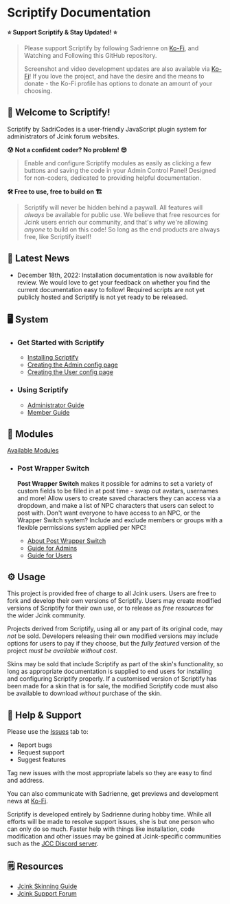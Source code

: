 # Scriptify Documentation

**:star: Support Scriptify & Stay Updated! :star:**

> Please support Scriptify by following Sadrienne on [Ko-Fi](https://ko-fi.com/sadricodes), and Watching and Following this GitHub repository.
>
> Screenshot and video development updates are also available via [Ko-Fi](https://ko-fi.com/sadricodes)! If you love the project, and have the desire and the means to donate - the Ko-Fi profile has options to donate an amount of your choosing.

## :rainbow: Welcome to Scriptify!

Scriptify by SadriCodes is a user-friendly JavaScript plugin system for administrators of Jcink forum websites.

**:cold_sweat: Not a confident coder? No problem! :sunglasses:**

> Enable and configure Scriptify modules as easily as clicking a few buttons and saving the code in your Admin Control Panel! Designed for non-coders, dedicated to providing helpful documentation.

**:hammer_and_wrench: Free to use, free to build on :building_construction:**

> Scriptify will never be hidden behind a paywall. All features will _always_ be available for public use. We believe that free resources for Jcink users enrich our community, and that's why we're allowing _anyone_ to build on this code! So long as the end products are always free, like Scriptify itself!

## :mega: Latest News

- December 18th, 2022: Installation documentation is now available for review. We would love to get your feedback on whether you find the current documentation easy to follow! Required scripts are not yet publicly hosted and Scriptify is not yet ready to be released.

## :desktop_computer: System

- ### Get Started with Scriptify

  - [Installing Scriptify](./documentation/installing.md)
  - [Creating the Admin config page](./documentation/installing.md)
  - [Creating the User config page](./documentation/installing.md)

- ### Using Scriptify
  - [Administrator Guide](./documentation//adminguide.md)
  - [Member Guide](./documentation//memberguide.md)

## :diamond_shape_with_a_dot_inside: Modules

[Available Modules](./documentation/moduleList.md)

- ### Post Wrapper Switch

  **Post Wrapper Switch** makes it possible for admins to set a variety of custom fields to be filled in at post time - swap out avatars, usernames and more! Allow users to create saved characters they can access via a dropdown, and make a list of NPC characters that users can select to post with. Don't want everyone to have access to an NPC, or the Wrapper Switch system? Include and exclude members or groups with a flexible permissions system applied per NPC!

  - [About Post Wrapper Switch](./documentation//moduleGuides/wrapperSwitch/wrapperSwitch.md)
  - [Guide for Admins](./documentation//moduleGuides/wrapperSwitch/wrapperSwitchAdmin.md)
  - [Guide for Users](./documentation//moduleGuides/wrapperSwitch/wrapperSwitchUser.md)

## :gear: Usage

This project is provided free of charge to all Jcink users. Users are free to fork and develop their own versions of Scriptify. Users may create modified versions of Scriptify for their own use, or to release as _free resources_ for the wider Jcink community.

Projects derived from Scriptify, using all or any part of its original code, may _not_ be sold. Developers releasing their own modified versions may include options for users to pay if they choose, but the _fully featured_ version of the project _must be available without cost_.

Skins may be sold that include Scriptify as part of the skin's functionality, so long as appropriate documentation is supplied to end users for installing and configuring Scriptify properly. If a customised version of Scriptify has been made for a skin that is for sale, the modified Scriptify code must also be available to download _without_ purchase of the skin.

## :lady_beetle: Help & Support

Please use the [Issues](https://github.com/sadricodes/scriptify/issues) tab to:

- Report bugs
- Request support
- Suggest features

Tag new issues with the most appropriate labels so they are easy to find and address.

You can also communicate with Sadrienne, get previews and development news at [Ko-Fi](https://ko-fi.com/sadricodes).

Scriptify is developed entirely by Sadrienne during hobby time. While all efforts will be made to resolve support issues, she is but one person who can only do so much. Faster help with things like installation, code modification and other issues may be gained at Jcink-specific communities such as the [JCC Discord server](https://discord.gg/EZETyUc).

## :spiral_notepad: Resources

- [Jcink Skinning Guide](https://jcink.com/main/wiki/jfb-skinning)
- [Jcink Support Forum](https://forum.jcink.com/index.php?)

